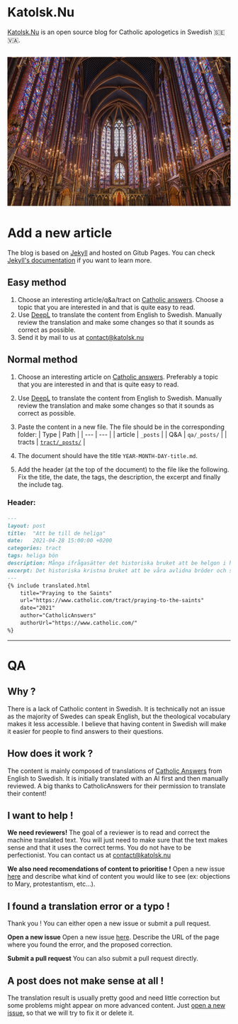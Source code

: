 # Katolsk.Nu

[Katolsk.Nu](https://katolsk.nu) is an open source blog for Catholic apologetics in Swedish 🇸🇪🇻🇦.

![Saint Louis](assets/saint-louis.jpg)
---
# Add a new article
The blog is based on [Jekyll](https://jekyllrb.com/) and hosted on Gitub Pages. You can check [Jekyll's documentation](https://jekyllrb.com/) if you want to learn more.

## Easy method
1. Choose an interesting article/q&a/tract on [Catholic answers](https://www.catholic.com/). Choose a topic that you are interested in and that is quite easy to read.
2. Use [DeepL](https://www.deepl.com/translator) to translate the content from English to Swedish. Manually review the translation and make some changes so that it sounds as correct as possible.
3. Send it by mail to us at contact@katolsk.nu

## Normal method
1. Choose an interesting article on [Catholic answers](https://www.catholic.com/). Preferably a topic that you are interested in and that is quite easy to read.
2. Use [DeepL](https://www.deepl.com/translator) to translate the content from English to Swedish. Manually review the translation and make some changes so that it sounds as correct as possible.
5. Paste the content in a new file. The file should be in the corresponding folder:
| Type | Path |
| --- | --- |
| article | ```_posts``` | 
| Q&A | ```qa/_posts/``` |
| tracts | [```tract/_posts/```](katolsk.nu/tree/master/tract/_posts/) |

6. The document should have the title ```YEAR-MONTH-DAY-title.md```. 
7. Add the header (at the top of the document) to the file like the following. Fix the title, the date, the tags, the description, the excerpt and finally the include tag.

### Header: 
```markdown
---
layout: post
title:  "Att be till de heliga"
date:   2021-04-28 15:00:00 +0200
categories: tract
tags: heliga bön 
description: Många ifrågasätter det historiska bruket att be helgon i himlen om deras förbön. Utforska de vanligaste argumenten och den katolska uppfattningen.
excerpt: Det historiska kristna bruket att be våra avlidna bröder och systrar i Kristus - de heliga - om deras förbön har angripits under de senaste hundra åren. Även om bruket går tillbaka till kristendomens tidigaste dagar och delas av katoliker, östortodoxa, andra östliga kristna och till och med av vissa anglikaner, är det fortfarande utsatt för kraftiga angrepp från många inom den protestantiska rörelsen som startade på 1500-talet.
---
{% include translated.html 
    title="Praying to the Saints" 
    url="https://www.catholic.com/tract/praying-to-the-saints"
    date="2021" 
    author="CatholicAnswers" 
    authorUrl="https://www.catholic.com/"
%}
```
---

# QA
## Why ?
There is a lack of Catholic content in Swedish. It is technically not an issue as the majority of Swedes can speak English, but the theological vocabulary makes it less accessible. I believe that having content in Swedish will make it easier for people to find answers to their questions.

## How does it work ?
The content is mainly composed of translations of [Catholic Answers](https://www.catolic.com) from English to Swedish. It is initially translated with an AI first and then manually reviewed. A big thanks to CatholicAnswers for their permission to translate their content!

## I want to help !
**We need reviewers!** The goal of a reviewer is to read and correct the machine translated text. You will just need to make sure that the text makes sense and that it uses the correct terms. You do not have to be perfectionist. You can contact us at contact@katolsk.nu

**We also need recomendations of content to prioritise !** Open a new issue [here](https://github.com/KatolskNu/katolsk.nu/issues/new) and describe what kind of content you would like to see (ex: objections to Mary, protestantism, etc...).


## I found a translation error or a typo !
Thank you ! You can either open a new issue or submit a pull request.

**Open a new issue**
Open a new issue [here](https://github.com/KatolskNu/katolsk.nu/issues/new).
Describe the URL of the page where you found the error, and the proposed correction.

**Submit a pull request**
You can also submit a pull request directly.

## A post does not make sense at all !
The translation result is usually pretty good and need little correction but some problems might appear on more advanced content. Just [open a new issue](https://github.com/KatolskNu/katolsk.nu/issues/new), so that we will try to fix it or delete it.


